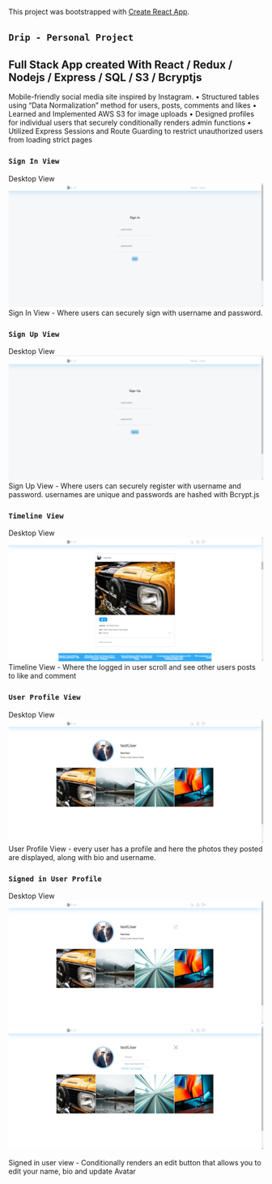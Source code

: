 This project was bootstrapped with [Create React App](https://github.com/facebook/create-react-app).

## `Drip - Personal Project`

## Full Stack App created With React / Redux / Nodejs / Express / SQL / S3 / Bcryptjs

Mobile-friendly social media site inspired by Instagram.
• Structured tables using “Data Normalization” method for users, posts, comments and likes
• Learned and Implemented AWS S3 for image uploads
• Designed profiles for individual users that securely conditionally renders admin functions
• Utilized Express Sessions and Route Guarding to restrict unauthorized users from loading strict pages

### `Sign In View`

Desktop View
![alt text](images/signInView.png)
Sign In View - Where users can securely sign with username and password.

### `Sign Up View`

Desktop View
![alt text](images/signUpView.png)
Sign Up View - Where users can securely register with username and password. usernames are unique and passwords are hashed with Bcrypt.js

### `Timeline View`

Desktop View
![alt text](images/timelineView.png)
Timeline View - Where the logged in user scroll and see other users posts to like and comment

### `User Profile View`

Desktop View
![alt text](images/userProfileView.png)
User Profile View - every user has a profile and here the photos they posted are displayed, along with bio and username.

### `Signed in User Profile`

Desktop View
![alt text](images/signedInUserProfileview.png)
![alt text](images/editProfileView.png)

Signed in user view - Conditionally renders an edit button that allows you to edit your name, bio and update Avatar
